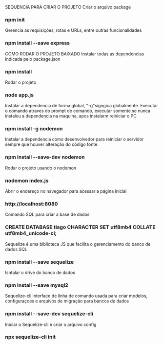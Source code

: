 SEQUENCIA PARA CRIAR O PROJETO
Criar o arquivo package
### npm init

Gerencia as requisições, rotas e URLs, entre outras funcionalidades
### npm install --save express

COMO RODAR O PROJETO BAIXADO
Instalar todas as dependencias indicada pelo package.json
### npm install

Rodar o projeto
### node app.js

Instalar a dependencia de forma global, "-g"signgica globalmente.
Executar o comando atraves do prompt de comando, executar somente se nunca instalou a dependencia na maquina, apos instalarm reiniciar o PC
### npm install -g nodemon

Instalar a dependencia como desenvolvedor para reiniciar o servidor sempre que houver alteração do código fonte.
### npm install --save-dev nodemon

Rodar o projeto usando o nodemon
### nodemon index.js

Abrir o endereço no navegador para acessar a página inicial
### http://localhost:8080

Comando SQL para criar a base de dados
### CREATE DATABASE tiago CHARACTER SET utf8mb4 COLLATE utf8mb4_unicode-ci;

Sequelize é uma biblioteca JS que facilita o gerenciamento do banco de dados SQL
### npm install --save sequelize

Isntalar o drive do banco de dados
### npm install --save mysql2

Sequelize-cli interface de linha de comando usada para criar modelos, configuraçoes e arquivos de migração para bancos de dados
### npm install --save-dev sequelize-cli

Iniciar o Sequelize-cli e criar o arquivo config
### npx sequelize-cli init

